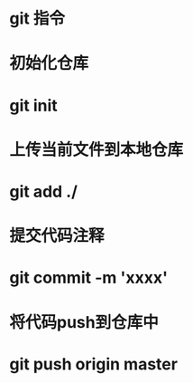 # git 指令

# 初始化仓库
# git init

# 上传当前文件到本地仓库  
# git add ./

# 提交代码注释
# git commit -m 'xxxx'

# 将代码push到仓库中
# git push origin master